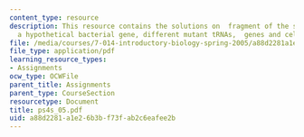 ```yaml
---
content_type: resource
description: This resource contains the solutions on  fragment of the sequence of
  a hypothetical bacterial gene, different mutant tRNAs,  genes and cell disease.
file: /media/courses/7-014-introductory-biology-spring-2005/a88d2281a1e26b3bf73fab2c6eafee2b_ps4s_05.pdf
file_type: application/pdf
learning_resource_types:
- Assignments
ocw_type: OCWFile
parent_title: Assignments
parent_type: CourseSection
resourcetype: Document
title: ps4s_05.pdf
uid: a88d2281-a1e2-6b3b-f73f-ab2c6eafee2b
---
```

